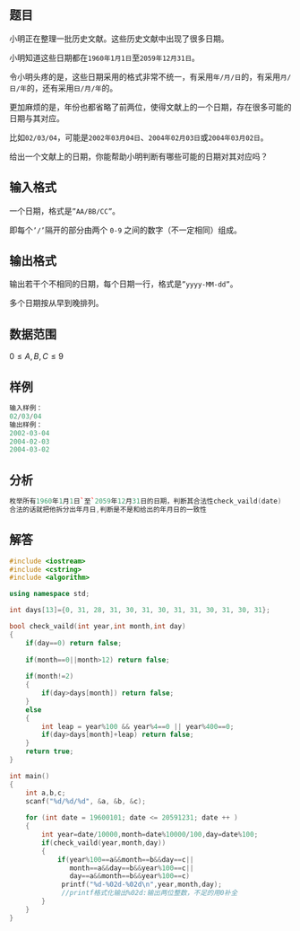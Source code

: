 ## 题目
小明正在整理一批历史文献。这些历史文献中出现了很多日期。

小明知道这些日期都在`1960年1月1日`至`2059年12月31日`。

令小明头疼的是，这些日期采用的格式非常不统一，有采用`年/月/日`的，有采用`月/日/年`的，还有采用`日/月/年`的。

更加麻烦的是，年份也都省略了前两位，使得文献上的一个日期，存在很多可能的日期与其对应。

比如`02/03/04`，可能是`2002年03月04日`、`2004年02月03日`或`2004年03月02日`。

给出一个文献上的日期，你能帮助小明判断有哪些可能的日期对其对应吗？

## 输入格式
一个日期，格式是`”AA/BB/CC”`。

即每个`’/’`隔开的部分由两个 `0-9` 之间的数字（不一定相同）组成。

## 输出格式
输出若干个不相同的日期，每个日期一行，格式是`”yyyy-MM-dd”`。

多个日期按从早到晚排列。

## 数据范围
$0≤A,B,C≤9$

## 样例
```c++
输入样例：
02/03/04
输出样例：
2002-03-04
2004-02-03
2004-03-02
```

## 分析
```c++
枚举所有1960年1月1日`至`2059年12月31日的日期，判断其合法性check_vaild(date)
合法的话就把他拆分出年月日,判断是不是和给出的年月日的一致性
```

## 解答
```c++
#include <iostream>
#include <cstring>
#include <algorithm>

using namespace std;

int days[13]={0, 31, 28, 31, 30, 31, 30, 31, 31, 30, 31, 30, 31};

bool check_vaild(int year,int month,int day)
{
    if(day==0) return false;
    
    if(month==0||month>12) return false;
    
    if(month!=2)
    {
        if(day>days[month]) return false;
    } 
    else
    {
        int leap = year%100 && year%4==0 || year%400==0;
        if(day>days[month]+leap) return false;
    }
    return true;
}

int main()
{
    int a,b,c;
    scanf("%d/%d/%d", &a, &b, &c);
    
    for (int date = 19600101; date <= 20591231; date ++ )
    {
        int year=date/10000,month=date%10000/100,day=date%100;
        if(check_vaild(year,month,day))
        {
            if(year%100==a&&month==b&&day==c||
               month==a&&day==b&&year%100==c||
               day==a&&month==b&&year%100==c)
             printf("%d-%02d-%02d\n",year,month,day);
             //printf格式化输出%02d:输出两位整数，不足的用0补全
        }
    }
}
```
